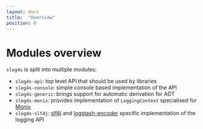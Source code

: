 ```yaml
---
layout: docs
title:  "Overview"
position: 0
---
```


# Modules overview

`slog4s` is split into multiple modules:
- `slog4s-api`: top level API that should be used by libraries
- `slog4s-console`: simple console based implementation of the API
- `slog4s-generic`: brings support for automatic derivation for ADT
- `slog4s-monix`: provides implementation of `LoggingContext` specialised for [Monix](https://monix.io/)
- `slog4s-slf4j`: [slf4j](http://www.slf4j.org/) and [logstash-encoder](https://github.com/logstash/logstash-logback-encoder)
specific implementation of the logging API
